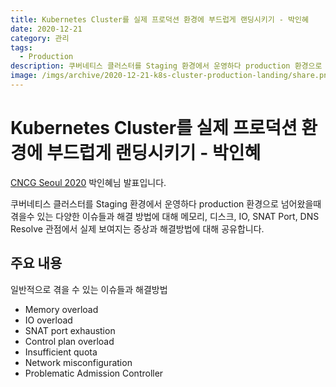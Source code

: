 ```yaml
---
title: Kubernetes Cluster를 실제 프로덕션 환경에 부드럽게 랜딩시키기 - 박인혜
date: 2020-12-21
category: 관리
tags:
  - Production
description: 쿠버네티스 클러스터를 Staging 환경에서 운영하다 production 환경으로 넘어왔을때 겪을수 있는 다양한 이슈들과 해결 방법에 대해 알아봅니다.
image: /imgs/archive/2020-12-21-k8s-cluster-production-landing/share.png
---
```


# Kubernetes Cluster를 실제 프로덕션 환경에 부드럽게 랜딩시키기 - 박인혜

<blog-title-info :page="$page" />

[CNCG Seoul 2020](https://cncg-kr.net/) 박인혜님 발표입니다.

쿠버네티스 클러스터를 Staging 환경에서 운영하다 production 환경으로 넘어왔을때 겪을수 있는 다양한 이슈들과 해결 방법에 대해 메모리, 디스크, IO, SNAT Port, DNS Resolve 관점에서 실제 보여지는 증상과 해결방법에 대해 공유합니다.

## 주요 내용

일반적으로 겪을 수 있는 이슈들과 해결방법

- Memory overload
- IO overload
- SNAT port exhaustion
- Control plan overload
- Insufficient quota
- Network misconfiguration
- Problematic Admission Controller

<youtube video-id="Gx0_zXFg0m4" />
